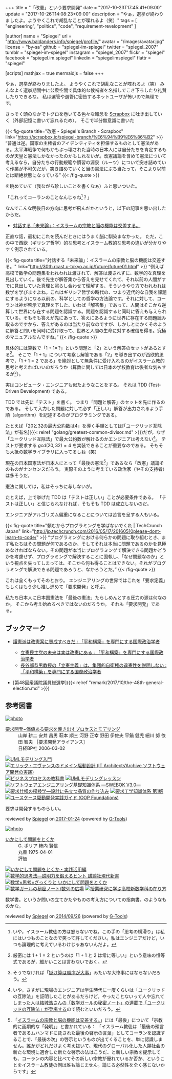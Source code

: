 +++
title = "「改憲」という要求開発"
date =  "2017-10-23T17:45:41+09:00"
update = "2017-10-26T14:08:23+09:00"
description = "やぁ，選挙が終わりましたよ。ようやくこれで胡乱なことが喋れるよ（笑）"
tags        = [ "engineering", "politics", "code", "requirement-revelopment" ]

[author]
  name      = "Spiegel"
  url       = "http://www.baldanders.info/spiegel/profile/"
  avatar    = "/images/avatar.jpg"
  license   = "by-sa"
  github    = "spiegel-im-spiegel"
  twitter   = "spiegel_2007"
  tumblr    = "spiegel-im-spiegel"
  instagram = "spiegel_2007"
  flickr    = "spiegel"
  facebook  = "spiegel.im.spiegel"
  linkedin  = "spiegelimspiegel"
  flattr    = "spiegel"

[scripts]
  mathjax = true
  mermaidjs = false
+++

やぁ，選挙が終わりましたよ。
ようやくこれで胡乱なことが喋れるよ（笑） みんなよく選挙期間中に公衆空間で具体的な候補者を名指しでこき下ろしたり礼賛したりできるな。
私は選管や選管に密告するネットユーザが怖いので無理です。

さっそく頭のなかでトグロを巻いてる色々な雑念を [Scrapbox] に吐き出していく（外部記憶に書いて忘れるため）。
そこで半分無意識に書いた

{{< fig-quote title="改憲 - Spiegel's Branch - Scrapbox" link="https://scrapbox.io/spiegel-branch/%E6%94%B9%E6%86%B2" >}} 
<q>普通は逆。国家の主権者のアイデンティティを担保するものとして憲法がある。太平洋戦争で何もかもぶっ壊された当時の日本人には自分たちを肯定するものが天皇と憲法しかなかったのかもしれないが。改憲議論を含めて憲法について考えるなら，自分たちの行動規範や慣習の源泉（ルーツ）について突き詰めていく作業が不可欠だが，突き詰めていくと当の憲法にぶち当たって，そこより以前とは断絶状態になっている</q>
{{< /fig-quote >}} 

を眺めていて（我ながら珍しいことを書くなぁ）ふと思いついた。

「これってコーランのことなんじゃね[^quran1]？」

[^quran1]: いや，イスラーム教徒の方は怒らないでね。この手の「思考の横滑り」は私にはいつものことなので笑って許してください。私はエンジニアだけど，いつも論理的に考えているわけじゃあないんだよ。

なんでこんな明後日の方向に思考が飛んだかというと，以下の記事を思い出したからだ。

- [対話する「未来論」：イスラームの宗教と脳の機能は交差する。](http://30th.rcast.u-tokyo.ac.jp/future/future01.html)

正直な話，最初にこれを読んだときにはうまく脳に馴染まなかった。
ただ，この中で西欧（ギリシア哲学）的な思考とイスラーム教的な思考の違いが分かりやすく例示されている。

{{< fig-quote title="対話する「未来論」：イスラームの宗教と脳の機能は交差する。" link="http://30th.rcast.u-tokyo.ac.jp/future/future01.html" >}} 
<q>例えば高校で数学の問題集をわれわれは渡されて、解答は渡されずに、数学的な真理を見出していく。後で先生が解答集から答えを見せてくれて、それ以前の人間がすでに見出していた真理と照らし合わせて理解する、そういうやり方でわれわれは数学を学びますよね。これはギリシア哲学の時代の、つまり近代的な自我を課題にするようになる以前の、科学としての哲学の方法論です。それに対して、コーランは神が啓示で真理を下した、いわば「解答集」であって、人間はそこから逆算して世界に存在する問題を認識する。問題を認識すると同時に答えも与えられている。そもそも答えが先にあって、答えにあるように世界に存在する問題読み取るのですから、答えがあるのは当たり前なのですが、しかしとにかくそのように解答と問いを同時に受け取って、世界と人間の生命に対する確信を得る。究極のマニュアルなんですね。</q>
{{< /fig-quote >}} 

具体的には算数で「$1+1=\,?$」という問題と「$2$」という解答のセットがあるとする[^math1]。
そこで「$1+1$」について考察し解答である「$2$」を導き出すのが西欧的思考で，「$1+1=2$ である」を絶対として無条件に受け入れるのがイスラーム教的思考と考えればいいのだろうか（算数に関しては日本の学校教育は後者な気もするが[^ed1]）。

[^math1]: 厳密には $1+1=2$ というのは「$1+1$ と $2$ は常に等しい」という意味の恒等式であるが，細かいことは言わないでおく。
[^ed1]: そうでなければ「[掛け算は順序が大事](http://www.baldanders.info/spiegel/log2/000744.shtml "日本の「算数」は壊れてる？ — Baldanders.info")」みたいな大惨事にはならないだろう。

実はコンピュータ・エンジニアも似たようなことをする。
それは TDD (Test-Driven Development) である。

TDD では先に「テスト」を書く。
つまり「問題と解答」のセットを先に作るのである。
そして入力した問題に対して必ず「正しい」解答が出力されるよう手順（algorithm）を記述するのがプログラミングである。

たとえば「20と32の最大公約数は4」を導く手順としては[「ユークリッド互除法」が有名]({{< relref "golang/greatest-common-divisor.md" >}})だが，なぜ「ユークリッド互除法」で最大公約数が解けるのかエンジニアは考えない[^gcd1]。
テストが要求する $gcd(20,32)=4$ を実装できることが重要なのである。
そもそも大抵の数学ライブラリに入ってるしね（笑）

[^gcd1]: いや，さすがに現場のエンジニアは学生時代に一度くらいは「ユークリッドの互除法」を証明したことがあるだろけど。やったことないって人や忘れてしまった人は[結城浩さんの「数学ガールの秘密ノート」の連載で「ユークリッドの互除法」が登場する](https://cakes.mu/posts/16292)ので読むといいだろう。

現在の日本国憲法が日本人にとって「最後の憲法[^quran2]」であるなら「改憲」議論そのものがナンセンスだろう。
実際そのように考えている政治家（やその支持者）は多そうだ。

[^quran2]: 「[イスラームの宗教と脳の機能は交差する。](http://30th.rcast.u-tokyo.ac.jp/future/future01.html)」には「最後」について「宗教的に画期的な「発明」」と書かれている： 「イスラーム教徒は「最後の預言者であるムハンマドに託された最後の啓示の言葉」としてコーランを認識することで、「最後の次」の啓示というものが出てくることを、単に認識しません。誰かがどれだけよく考え抜いて、現代のグローバル化した人類社会の新たな環境に適合した新たな啓示の法はこうだ、と新しい宗教を提示しても、コーランの内容と比べてその新しい宗教が優れているか否か、ということをイスラーム教徒の側は誰も論じません。論じる必然性を全く感じないからです」

憲法に関しては，私はそっちに与しないが。

たとえば，上で挙げた TDD は「テストは正しい」ことが必要条件である。
「テストは正しい」と信じられなければ，そもそも TDD は成立しないのだ。

エンジニアがアルゴリズム偏重になることについては苦言を呈する人もいる。

{{< fig-quote title="頼むからプログラミングを学ばないでくれ | TechCrunch Japan" link="http://jp.techcrunch.com/2016/05/17/20160510please-dont-learn-to-code/" >}}
<q>プログラミングにおける何らかの問題に取り組むとき、まず私たちはその問題が何であるのか、そしてそれは本当に問題であるのかを見極めなければならない。その問題が本当にプログラミングで解決できる問題かどうかを考慮せず、プログラミングで解決することに固執し、「なぜ問題なのか」という視点を失ってしまっては、そこから何も得ることはできない。それがプログラミングで解決できる問題であろうと、なかろうとだ。</q>
{{< /fig-quote >}}

これは全くもってそのとおり。
エンジニアリングの世界ではこれを「要求定義」もしくはもう少し推し進めて「要求開発」と呼ぶ。

私たち日本人に日本国憲法を「最後の憲法」たらしめんとする圧力の源は何なのか。
そこから考え始めるべきではないのだろうか。
それも「要求開発」である。

## ブックマーク

- [護憲派は改憲案に賛成すべきだ : 「平和構築」を専門にする国際政治学者](http://shinodahideaki.blog.jp/archives/16834872.html)
    - [立憲民主党の未来は実は改憲にある : 「平和構築」を専門にする国際政治学者](http://shinodahideaki.blog.jp/archives/21571730.html)
    - [長谷部恭男教授の「立憲主義」は、集団的自衛権の違憲性を説明しない : 「平和構築」を専門にする国際政治学者](http://shinodahideaki.blog.jp/archives/21632477.html)

- [第48回衆議院議員総選挙]({{< relref "remark/2017/10/the-48th-general-election.md" >}})

[Scrapbox]: https://scrapbox.io/spiegel-branch/ "Spiegel's Branch - Scrapbox"
[ATOM]: https://atom.io/
[Go 言語]: https://golang.org/ "The Go Programming Language"
[go-plus]: https://atom.io/packages/go-plus

## 参考図書

<div class="hreview" ><a class="item url" href="http://www.amazon.co.jp/exec/obidos/ASIN/4822282686/baldandersinf-22/"><img src="https://images-fe.ssl-images-amazon.com/images/I/512Y77Y5WDL._SL160_.jpg" alt="photo" class="photo"  /></a><dl ><dt class="fn"><a class="item url" href="http://www.amazon.co.jp/exec/obidos/ASIN/4822282686/baldandersinf-22/">要求開発~価値ある要求を導き出すプロセスとモデリング</a></dt><dd>山岸 耕二 安井 昌男 萩本 順三 河野 正幸 野田 伊佐夫 平鍋 健児 細川 努 依田 智夫 ［要求開発アライアンス］ </dd><dd>日経BP社 2006-03-02</dd></dl><p class="similar"><a href="http://www.amazon.co.jp/exec/obidos/ASIN/4822283585/baldandersinf-22/" target="_top"><img src="http://images.amazon.com/images/P/4822283585.09._SCTHUMBZZZ_.jpg"  alt="UMLモデリング入門"  /></a> <a href="http://www.amazon.co.jp/exec/obidos/ASIN/4798121967/baldandersinf-22/" target="_top"><img src="http://images.amazon.com/images/P/4798121967.09._SCTHUMBZZZ_.jpg"  alt="エリック・エヴァンスのドメイン駆動設計 (IT Architects’Archive ソフトウェア開発の実践)"  /></a> <a href="http://www.amazon.co.jp/exec/obidos/ASIN/4492961143/baldandersinf-22/" target="_top"><img src="http://images.amazon.com/images/P/4492961143.09._SCTHUMBZZZ_.jpg"  alt="ビジネスプロセスの教科書"  /></a> <a href="http://www.amazon.co.jp/exec/obidos/ASIN/4822283496/baldandersinf-22/" target="_top"><img src="http://images.amazon.com/images/P/4822283496.09._SCTHUMBZZZ_.jpg"  alt="UMLモデリングレッスン"  /></a> <a href="http://www.amazon.co.jp/exec/obidos/ASIN/4274505219/baldandersinf-22/" target="_top"><img src="http://images.amazon.com/images/P/4274505219.09._SCTHUMBZZZ_.jpg"  alt="ソフトウェアエンジニアリング基礎知識体系 ―SWEBOK V3.0―"  /></a> <a href="http://www.amazon.co.jp/exec/obidos/ASIN/4320023528/baldandersinf-22/" target="_top"><img src="http://images.amazon.com/images/P/4320023528.09._SCTHUMBZZZ_.jpg"  alt="要求仕様の探検学―設計に先立つ品質の作り込み"  /></a> <a href="http://www.amazon.co.jp/exec/obidos/ASIN/4764904047/baldandersinf-22/" target="_top"><img src="http://images.amazon.com/images/P/4764904047.09._SCTHUMBZZZ_.jpg"  alt="要求工学知識体系 第1版"  /></a> <a href="http://www.amazon.co.jp/exec/obidos/ASIN/4798114456/baldandersinf-22/" target="_top"><img src="http://images.amazon.com/images/P/4798114456.09._SCTHUMBZZZ_.jpg"  alt="ユースケース駆動開発実践ガイド (OOP Foundations)"  /></a> </p>
<p class="description">要求は開発するものらしい。</p>
<p class="gtools" >reviewed by <a href='#maker' class='reviewer'>Spiegel</a> on <abbr class="dtreviewed" title="2017-01-24">2017-01-24</abbr> (powered by <a href="http://www.goodpic.com/mt/aws/index.html" >G-Tools</a>)</p>
</div>

<div class="hreview" ><a class="item url" href="http://www.amazon.co.jp/exec/obidos/ASIN/4621045938/baldandersinf-22/"><img src="http://ecx.images-amazon.com/images/I/51XGP8AFX2L._SL160_.jpg" alt="photo" class="photo"  /></a><dl ><dt class="fn"><a class="item url" href="http://www.amazon.co.jp/exec/obidos/ASIN/4621045938/baldandersinf-22/">いかにして問題をとくか</a></dt><dd>G. ポリア 柿内 賢信 </dd><dd>丸善 1975-04-01</dd><dd>評価<abbr class="rating" title="4"><img src="http://g-images.amazon.com/images/G/01/detail/stars-4-0.gif" alt="" /></abbr> </dd></dl><p class="similar"><a href="http://www.amazon.co.jp/exec/obidos/ASIN/4621085298/baldandersinf-22/" target="_top"><img src="http://images.amazon.com/images/P/4621085298.09._SCTHUMBZZZ_.jpg"  alt="いかにして問題をとくか・実践活用編"  /></a> <a href="http://www.amazon.co.jp/exec/obidos/ASIN/4061497863/baldandersinf-22/" target="_top"><img src="http://images.amazon.com/images/P/4061497863.09._SCTHUMBZZZ_.jpg"  alt="数学的思考法―説明力を鍛えるヒント  講談社現代新書"  /></a> <a href="http://www.amazon.co.jp/exec/obidos/ASIN/462108819X/baldandersinf-22/" target="_top"><img src="http://images.amazon.com/images/P/462108819X.09._SCTHUMBZZZ_.jpg"  alt="数学×思考=ざっくりと  いかにして問題をとくか"  /></a> <a href="http://www.amazon.co.jp/exec/obidos/ASIN/4797375698/baldandersinf-22/" target="_top"><img src="http://images.amazon.com/images/P/4797375698.09._SCTHUMBZZZ_.jpg"  alt="数学ガールの秘密ノート/数列の広場"  /></a> <a href="http://www.amazon.co.jp/exec/obidos/ASIN/4185086180/baldandersinf-22/" target="_top"><img src="http://images.amazon.com/images/P/4185086180.09._SCTHUMBZZZ_.jpg"  alt="授業研究に学ぶ高校新数学科の在り方"  /></a> </p>
<p class="description" >数学書。というか問いの立てかたやものの考え方についての指南書。のようなものかな。</p>
<p class="gtools" >reviewed by <a href="#maker" class="reviewer">Spiegel</a> on <abbr class="dtreviewed" title="2014-09-26">2014/09/26</abbr> (powered by <a href="http://www.goodpic.com/mt/aws/index.html">G-Tools</a>)</p>
</div>


<!-- eof -->
